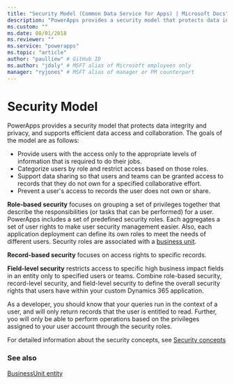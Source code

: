 ```yaml
---
title: "Security Model (Common Data Service for Apps) | Microsoft Docs" # Intent and product brand in a unique string of 43-59 chars including spaces
description: "PowerApps provides a security model that protects data integrity and privacy, and supports efficient data access and collaboration" # 115-145 characters including spaces. This abstract displays in the search result.
ms.custom: ""
ms.date: 08/01/2018
ms.reviewer: ""
ms.service: "powerapps"
ms.topic: "article"
author: "paulliew" # GitHub ID
ms.author: "jdaly" # MSFT alias of Microsoft employees only
manager: "ryjones" # MSFT alias of manager or PM counterpart
---
```

# Security Model

PowerApps provides a security model that protects data integrity and privacy, and supports efficient data access and collaboration. The goals of the model are as follows:
- Provide users with the access only to the appropriate levels of information that is required to do their jobs.
- Categorize users by role and restrict access based on those roles.
- Support data sharing so that users and teams can be granted access to records that they do not own for a specified collaborative effort.
- Prevent a user's access to records the user does not own or share.

**Role-based security** focuses on grouping a set of privileges together that describe the responsibilities (or tasks that can be performed) for a user. PowerApps includes a set of predefined security roles. Each aggregates a set of user rights to make user security management easier. Also, each application deployment can define its own roles to meet the needs of different users. Security roles are associated with a [business unit](businessunit-entity.md).

**Record-based security** focuses on access rights to specific records.

**Field-level security** restricts access to specific high business impact fields in an entity only to specified users or teams.
Combine role-based security, record-level security, and field-level security to define the overall security rights that users have within your custom Dynamics 365 application.

As a developer, you should know that your queries run in the context of a user, and will only return records that the user is entitled to read.
Further, yoo will only be able to perform operations based on the privileges assigned to your user account through the security roles.

For detailed information about the security concepts, see [Security concepts](/dynamics365/customer-engagement/admin/security-concepts)

### See also

[BusinessUnit entity](businessunit-entity.md)